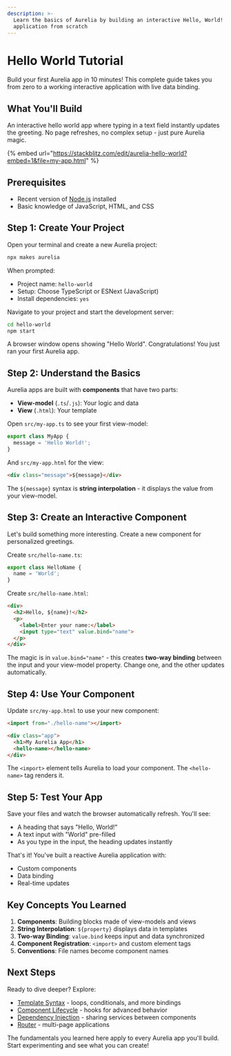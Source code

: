 ```yaml
---
description: >-
  Learn the basics of Aurelia by building an interactive Hello, World!
  application from scratch
---
```


# Hello World Tutorial

Build your first Aurelia app in 10 minutes! This complete guide takes you from zero to a working interactive application with live data binding.

## What You'll Build

An interactive hello world app where typing in a text field instantly updates the greeting. No page refreshes, no complex setup - just pure Aurelia magic.

{% embed url="https://stackblitz.com/edit/aurelia-hello-world?embed=1&file=my-app.html" %}

## Prerequisites

- Recent version of [Node.js](https://nodejs.org/en/) installed
- Basic knowledge of JavaScript, HTML, and CSS

## Step 1: Create Your Project

Open your terminal and create a new Aurelia project:

```bash
npx makes aurelia
```

When prompted:
- Project name: `hello-world`
- Setup: Choose TypeScript or ESNext (JavaScript) 
- Install dependencies: `yes`

Navigate to your project and start the development server:

```bash
cd hello-world
npm start
```

A browser window opens showing "Hello World". Congratulations! You just ran your first Aurelia app.

## Step 2: Understand the Basics

Aurelia apps are built with **components** that have two parts:
- **View-model** (`.ts`/`.js`): Your logic and data
- **View** (`.html`): Your template

Open `src/my-app.ts` to see your first view-model:

```typescript
export class MyApp {
  message = 'Hello World!';
}
```

And `src/my-app.html` for the view:

```html
<div class="message">${message}</div>
```

The `${message}` syntax is **string interpolation** - it displays the value from your view-model.

## Step 3: Create an Interactive Component

Let's build something more interesting. Create a new component for personalized greetings.

Create `src/hello-name.ts`:

```typescript
export class HelloName {
  name = 'World';
}
```

Create `src/hello-name.html`:

```html
<div>
  <h2>Hello, ${name}!</h2>
  <p>
    <label>Enter your name:</label>
    <input type="text" value.bind="name">
  </p>
</div>
```

The magic is in `value.bind="name"` - this creates **two-way binding** between the input and your view-model property. Change one, and the other updates automatically.

## Step 4: Use Your Component

Update `src/my-app.html` to use your new component:

```html
<import from="./hello-name"></import>

<div class="app">
  <h1>My Aurelia App</h1>
  <hello-name></hello-name>
</div>
```

The `<import>` element tells Aurelia to load your component. The `<hello-name>` tag renders it.

## Step 5: Test Your App

Save your files and watch the browser automatically refresh. You'll see:
- A heading that says "Hello, World!"
- A text input with "World" pre-filled
- As you type in the input, the heading updates instantly

That's it! You've built a reactive Aurelia application with:
- Custom components
- Data binding
- Real-time updates

## Key Concepts You Learned

1. **Components**: Building blocks made of view-models and views
2. **String Interpolation**: `${property}` displays data in templates
3. **Two-way Binding**: `value.bind` keeps input and data synchronized
4. **Component Registration**: `<import>` and custom element tags
5. **Conventions**: File names become component names

## Next Steps

Ready to dive deeper? Explore:

- [Template Syntax](../../templates/README.md) - loops, conditionals, and more bindings
- [Component Lifecycle](../../components/components.md) - hooks for advanced behavior  
- [Dependency Injection](../../app-basics/dependency-injection.md) - sharing services between components
- [Router](../../routing/README.md) - multi-page applications

The fundamentals you learned here apply to every Aurelia app you'll build. Start experimenting and see what you can create!

